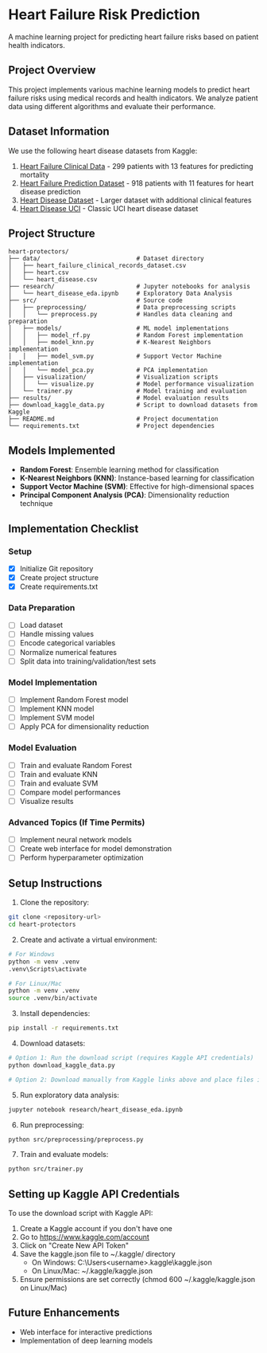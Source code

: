 # Heart Failure Risk Prediction

A machine learning project for predicting heart failure risks based on patient health indicators.

## Project Overview

This project implements various machine learning models to predict heart failure risks using medical records and health indicators. We analyze patient data using different algorithms and evaluate their performance.

## Dataset Information

We use the following heart disease datasets from Kaggle:

1. [Heart Failure Clinical Data](https://www.kaggle.com/datasets/andrewmvd/heart-failure-clinical-data) - 299 patients with 13 features for predicting mortality
2. [Heart Failure Prediction Dataset](https://www.kaggle.com/datasets/fedesoriano/heart-failure-prediction) - 918 patients with 11 features for heart disease prediction
3. [Heart Disease Dataset](https://www.kaggle.com/datasets/johnsmith88/heart-disease-dataset) - Larger dataset with additional clinical features
4. [Heart Disease UCI](https://www.kaggle.com/datasets/oktayrdeki/heart-disease) - Classic UCI heart disease dataset

## Project Structure

```
heart-protectors/
├── data/                           # Dataset directory
│   ├── heart_failure_clinical_records_dataset.csv
│   ├── heart.csv
│   └── heart_disease.csv
├── research/                       # Jupyter notebooks for analysis
│   └── heart_disease_eda.ipynb     # Exploratory Data Analysis
├── src/                            # Source code
│   ├── preprocessing/              # Data preprocessing scripts
│   │   └── preprocess.py           # Handles data cleaning and preparation
│   ├── models/                     # ML model implementations
│   │   ├── model_rf.py             # Random Forest implementation
│   │   ├── model_knn.py            # K-Nearest Neighbors implementation
│   │   ├── model_svm.py            # Support Vector Machine implementation
│   │   └── model_pca.py            # PCA implementation
│   ├── visualization/              # Visualization scripts
│   │   └── visualize.py            # Model performance visualization
│   └── trainer.py                  # Model training and evaluation
├── results/                        # Model evaluation results
├── download_kaggle_data.py         # Script to download datasets from Kaggle
├── README.md                       # Project documentation
└── requirements.txt                # Project dependencies
```

## Models Implemented

- **Random Forest**: Ensemble learning method for classification
- **K-Nearest Neighbors (KNN)**: Instance-based learning for classification
- **Support Vector Machine (SVM)**: Effective for high-dimensional spaces
- **Principal Component Analysis (PCA)**: Dimensionality reduction technique

## Implementation Checklist

### Setup

- [x] Initialize Git repository
- [x] Create project structure
- [x] Create requirements.txt

### Data Preparation

- [ ] Load dataset
- [ ] Handle missing values
- [ ] Encode categorical variables
- [ ] Normalize numerical features
- [ ] Split data into training/validation/test sets

### Model Implementation

- [ ] Implement Random Forest model
- [ ] Implement KNN model
- [ ] Implement SVM model
- [ ] Apply PCA for dimensionality reduction

### Model Evaluation

- [ ] Train and evaluate Random Forest
- [ ] Train and evaluate KNN
- [ ] Train and evaluate SVM
- [ ] Compare model performances
- [ ] Visualize results

### Advanced Topics (If Time Permits)

- [ ] Implement neural network models
- [ ] Create web interface for model demonstration
- [ ] Perform hyperparameter optimization

## Setup Instructions

1. Clone the repository:

```bash
git clone <repository-url>
cd heart-protectors
```

2. Create and activate a virtual environment:

```bash
# For Windows
python -m venv .venv
.venv\Scripts\activate

# For Linux/Mac
python -m venv .venv
source .venv/bin/activate
```

3. Install dependencies:

```bash
pip install -r requirements.txt
```

4. Download datasets:

```bash
# Option 1: Run the download script (requires Kaggle API credentials)
python download_kaggle_data.py

# Option 2: Download manually from Kaggle links above and place files in the data/ directory
```

5. Run exploratory data analysis:

```bash
jupyter notebook research/heart_disease_eda.ipynb
```

6. Run preprocessing:

```bash
python src/preprocessing/preprocess.py
```

7. Train and evaluate models:

```bash
python src/trainer.py
```

## Setting up Kaggle API Credentials

To use the download script with Kaggle API:

1. Create a Kaggle account if you don't have one
2. Go to https://www.kaggle.com/account
3. Click on "Create New API Token"
4. Save the kaggle.json file to ~/.kaggle/ directory
   - On Windows: C:\Users\<username>\.kaggle\kaggle.json
   - On Linux/Mac: ~/.kaggle/kaggle.json
5. Ensure permissions are set correctly (chmod 600 ~/.kaggle/kaggle.json on Linux/Mac)

## Future Enhancements

- Web interface for interactive predictions
- Implementation of deep learning models
